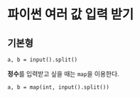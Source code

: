 # 파이썬 여러 값 입력 받기

## 기본형

`a, b = input().split()`

**정수**를 입력받고 싶을 때는 `map`을 이용한다.

`a, b = map(int, input().split())`
